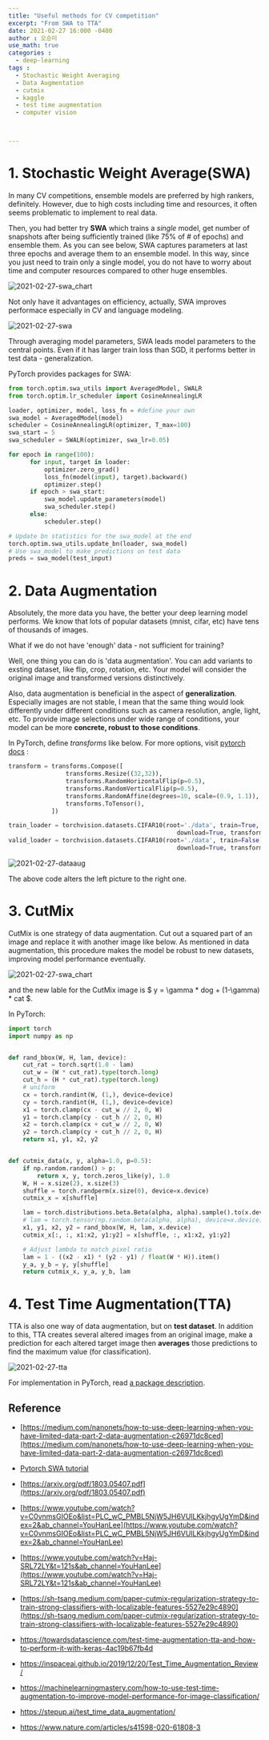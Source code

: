 ```yaml
---
title: "Useful methods for CV competition"
excerpt: "From SWA to TTA"
date: 2021-02-27 16:000 -0400
author : 오승미
use_math: true
categories :
  - deep-learning
tags :
  - Stochastic Weight Averaging
  - Data Augmentation
  - cutmix
  - kaggle
  - test time augmentation
  - computer vision



---
```


#   1. Stochastic Weight Average(SWA)

In many CV competitions, ensemble models are preferred by high rankers, definitely. However, due to high costs including time and resources, it often seems problematic to implement to real data.

Then, you had better try **SWA** which trains a *single* model, get number of snapshots after being sufficiently trained (like 75% of # of epochs) and ensemble them. As you can see below, SWA captures parameters at last three epochs and average them to an ensemble model. In this way, since you just need to train only a single model, you do not have to worry about time and computer resources compared to other huge ensembles.

![2021-02-27-swa_chart](/assets/2021-02-27-swa_chart.png)

Not only have it advantages on efficiency, actually, SWA improves performace especially in CV and language modeling.

![2021-02-27-swa](/assets/2021-02-27-swa.png)

Through averaging model parameters, SWA leads model parameters to the central points. Even if it has larger train loss than SGD, it performs better in test data - generalization.

PyTorch provides packages for SWA:

```python
from torch.optim.swa_utils import AveragedModel, SWALR
from torch.optim.lr_scheduler import CosineAnnealingLR

loader, optimizer, model, loss_fn = #define your own
swa_model = AveragedModel(model)
scheduler = CosineAnnealingLR(optimizer, T_max=100)
swa_start = 5
swa_scheduler = SWALR(optimizer, swa_lr=0.05)

for epoch in range(100):
      for input, target in loader:
          optimizer.zero_grad()
          loss_fn(model(input), target).backward()
          optimizer.step()
      if epoch > swa_start:
          swa_model.update_parameters(model)
          swa_scheduler.step()
      else:
          scheduler.step()

# Update bn statistics for the swa_model at the end
torch.optim.swa_utils.update_bn(loader, swa_model)
# Use swa_model to make predictions on test data
preds = swa_model(test_input)
```



# 2. Data Augmentation

Absolutely, the more data you have, the better your deep learning model performs. We know that lots of popular datasets (mnist, cifar, etc) have tens of thousands of images.

What if we do not have 'enough' data - not sufficient for training?

Well, one thing you can do is 'data augmentation'. You can add variants to exsting dataset, like flip, crop, rotation, etc. Your model will consider the original image and transformed versions distinctively.

Also, data augmentation is beneficial in the aspect of **generalization**. Especially images are not stable, I mean that the same thing would look differently under different conditions such as camera resolution, angle, light, etc. To provide image selections under wide range of conditions, your model can be more **concrete, robust to those conditions**.

In PyTorch, define *transforms* like below. For more options, visit [pytorch docs](https://pytorch.org/docs/stable/torchvision/transforms.html) :

```python
transform = transforms.Compose([
                transforms.Resize((32,32)),
                transforms.RandomHorizontalFlip(p=0.5),
                transforms.RandomVerticalFlip(p=0.5),
                transforms.RandomAffine(degrees=10, scale=(0.9, 1.1)),
                transforms.ToTensor(),
            ])

train_loader = torchvision.datasets.CIFAR10(root='./data', train=True,
                                               download=True, transform=transform)
valid_loader = torchvision.datasets.CIFAR10(root='./data', train=False,
                                               download=True, transform=transform)
```

![2021-02-27-dataaug](/assets/2021-02-27-dataaug.png)

The above code alters the left picture to the right one.

# 3. CutMix

CutMix is one strategy of data augmentation. Cut out a squared part of an image and replace it with another image like below. As mentioned in data augmentation, this procedure makes the model be robust to new datasets, improving model performance eventually.

![2021-02-27-swa_chart](/assets/2021-02-27-cutmix.png)

and the new lable for the CutMix image is $ y = \gamma * dog + (1-\gamma) * cat $.

In PyTorch:

```python
import torch
import numpy as np


def rand_bbox(W, H, lam, device):
    cut_rat = torch.sqrt(1.0 - lam)
    cut_w = (W * cut_rat).type(torch.long)
    cut_h = (H * cut_rat).type(torch.long)
    # uniform
    cx = torch.randint(W, (1,), device=device)
    cy = torch.randint(H, (1,), device=device)
    x1 = torch.clamp(cx - cut_w // 2, 0, W)
    y1 = torch.clamp(cy - cut_h // 2, 0, H)
    x2 = torch.clamp(cx + cut_w // 2, 0, W)
    y2 = torch.clamp(cy + cut_h // 2, 0, H)
    return x1, y1, x2, y2


def cutmix_data(x, y, alpha=1.0, p=0.5):
    if np.random.random() > p:
        return x, y, torch.zeros_like(y), 1.0
    W, H = x.size(2), x.size(3)
    shuffle = torch.randperm(x.size(0), device=x.device)
    cutmix_x = x[shuffle]

    lam = torch.distributions.beta.Beta(alpha, alpha).sample().to(x.device)
    # lam = torch.tensor(np.random.beta(alpha, alpha), device=x.device)
    x1, y1, x2, y2 = rand_bbox(W, H, lam, x.device)
    cutmix_x[:, :, x1:x2, y1:y2] = x[shuffle, :, x1:x2, y1:y2]

    # Adjust lambda to match pixel ratio
    lam = 1 - ((x2 - x1) * (y2 - y1) / float(W * H)).item()
    y_a, y_b = y, y[shuffle]
    return cutmix_x, y_a, y_b, lam
```



# 4. Test Time Augmentation(TTA)

TTA is also one way of data augmentation, but on **test dataset**. In addition to this, TTA creates several altered images from an original image, make a prediction for each altered target image then **averages** those predictions to find the maximum value (for classification).

![2021-02-27-tta](/assets/2021-02-27-tta.png)

For implementation in PyTorch, read [a package description](https://github.com/qubvel/ttach#merge-modes).

## Reference

- [https://medium.com/nanonets/how-to-use-deep-learning-when-you-have-limited-data-part-2-data-augmentation-c26971dc8ced](https://medium.com/nanonets/how-to-use-deep-learning-when-you-have-limited-data-part-2-data-augmentation-c26971dc8ced)
- [Pytorch SWA tutorial](https://pytorch.org/blog/pytorch-1.6-now-includes-stochastic-weight-averaging/)
- [https://arxiv.org/pdf/1803.05407.pdf](https://arxiv.org/pdf/1803.05407.pdf)

- [https://www.youtube.com/watch?v=C0vnmsGIOEo&list=PLC_wC_PMBL5NjW5JH6VUlLKkjhgyUgYmD&index=2&ab_channel=YouHanLee](https://www.youtube.com/watch?v=C0vnmsGIOEo&list=PLC_wC_PMBL5NjW5JH6VUlLKkjhgyUgYmD&index=2&ab_channel=YouHanLee)

- [https://www.youtube.com/watch?v=Haj-SRL72LY&t=121s&ab_channel=YouHanLee](https://www.youtube.com/watch?v=Haj-SRL72LY&t=121s&ab_channel=YouHanLee)
- [https://sh-tsang.medium.com/paper-cutmix-regularization-strategy-to-train-strong-classifiers-with-localizable-features-5527e29c4890](https://sh-tsang.medium.com/paper-cutmix-regularization-strategy-to-train-strong-classifiers-with-localizable-features-5527e29c4890)
- https://towardsdatascience.com/test-time-augmentation-tta-and-how-to-perform-it-with-keras-4ac19b67fb4d
- https://inspaceai.github.io/2019/12/20/Test_Time_Augmentation_Review/
- https://machinelearningmastery.com/how-to-use-test-time-augmentation-to-improve-model-performance-for-image-classification/
- https://stepup.ai/test_time_data_augmentation/
- https://www.nature.com/articles/s41598-020-61808-3
